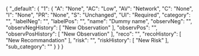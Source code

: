 {
  "_default": {
    "1": {
      "A": "None",
      "AC": "Low",
      "AV": "Network",
      "C": "None",
      "I": "None",
      "PR": "None",
      "S": "Unchanged",
      "UI": "Required",
      "category": "",
      "labelNeg": "",
      "labelPos": "",
      "name": "Dummy name",
      "observNeg": "",
      "observNegHistory": [
        "New Observation"
      ],
      "observPos": "",
      "observPosHistory": [
        "New Observation"
      ],
      "reco": "",
      "recoHistory": [
        "New Recommandation"
      ],
      "risk": "",
      "riskHistory": [
        "New Risk"
      ],
      "sub_category": ""
    }
  }
}